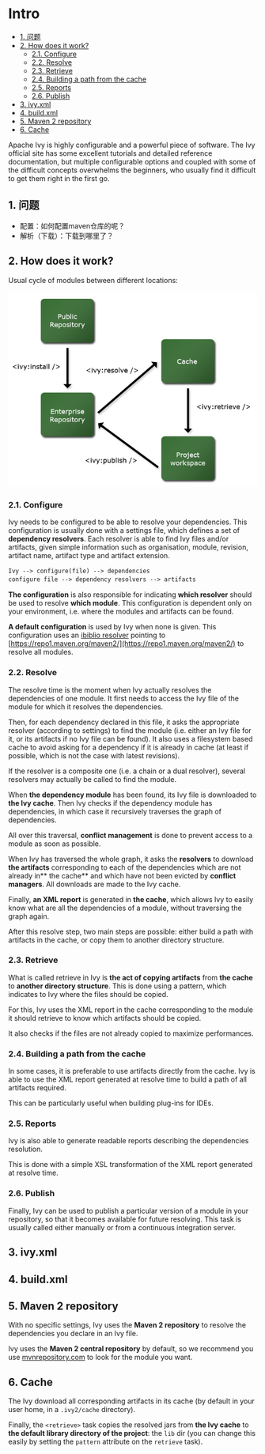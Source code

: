# Intro

<!-- TOC -->

- [1. 问题](#1-%e9%97%ae%e9%a2%98)
- [2. How does it work?](#2-how-does-it-work)
  - [2.1. Configure](#21-configure)
  - [2.2. Resolve](#22-resolve)
  - [2.3. Retrieve](#23-retrieve)
  - [2.4. Building a path from the cache](#24-building-a-path-from-the-cache)
  - [2.5. Reports](#25-reports)
  - [2.6. Publish](#26-publish)
- [3. ivy.xml](#3-ivyxml)
- [4. build.xml](#4-buildxml)
- [5. Maven 2 repository](#5-maven-2-repository)
- [6. Cache](#6-cache)

<!-- /TOC -->

Apache Ivy is highly configurable and a powerful piece of software. The Ivy official site has some excellent tutorials and detailed reference documentation, but multiple configurable options and coupled with some of the difficult concepts overwhelms the beginners, who usually find it difficult to get them right in the first go.

## 1. 问题

- 配置：如何配置maven仓库的呢？
- 解析（下载）：下载到哪里了？

## 2. How does it work?

Usual cycle of modules between different locations:

![Usual cycle of modules between different locations](images/main-tasks.png)

### 2.1. Configure

Ivy needs to be configured to be able to resolve your dependencies. This configuration is usually done with a settings file, which defines a set of **dependency resolvers**. Each resolver is able to find Ivy files and/or artifacts, given simple information such as organisation, module, revision, artifact name, artifact type and artifact extension.

```txt
Ivy --> configure(file) --> dependencies
configure file --> dependency resolvers --> artifacts
```

**The configuration** is also responsible for indicating **which resolver** should be used to resolve **which module**. This configuration is dependent only on your environment, i.e. where the modules and artifacts can be found.

**A default configuration** is used by Ivy when none is given. This configuration uses an [ibiblio resolver](http://ant.apache.org/ivy/history/2.5.0-rc1/resolver/ibiblio.html) pointing to [https://repo1.maven.org/maven2/](https://repo1.maven.org/maven2/) to resolve all modules.

### 2.2. Resolve

The resolve time is the moment when Ivy actually resolves the dependencies of one module. It first needs to access the Ivy file of the module for which it resolves the dependencies.

Then, for each dependency declared in this file, it asks the appropriate resolver (according to settings) to find the module (i.e. either an Ivy file for it, or its artifacts if no Ivy file can be found). It also uses a filesystem based cache to avoid asking for a dependency if it is already in cache (at least if possible, which is not the case with latest revisions).

If the resolver is a composite one (i.e. a chain or a dual resolver), several resolvers may actually be called to find the module.

When **the dependency module** has been found, its Ivy file is downloaded to **the Ivy cache**. Then Ivy checks if the dependency module has dependencies, in which case it recursively traverses the graph of dependencies.

All over this traversal, **conflict management** is done to prevent access to a module as soon as possible.

When Ivy has traversed the whole graph, it asks the **resolvers** to download **the artifacts** corresponding to each of the dependencies which are not already in** the cache** and which have not been evicted by **conflict managers**. All downloads are made to the Ivy cache.

Finally, **an XML report** is generated in **the cache**, which allows Ivy to easily know what are all the dependencies of a module, without traversing the graph again.

After this resolve step, two main steps are possible: either build a path with artifacts in the cache, or copy them to another directory structure.

### 2.3. Retrieve

What is called retrieve in Ivy is **the act of copying artifacts** from **the cache** to **another directory structure**. This is done using a pattern, which indicates to Ivy where the files should be copied.

For this, Ivy uses the XML report in the cache corresponding to the module it should retrieve to know which artifacts should be copied.

It also checks if the files are not already copied to maximize performances.

### 2.4. Building a path from the cache

In some cases, it is preferable to use artifacts directly from the cache. Ivy is able to use the XML report generated at resolve time to build a path of all artifacts required.

This can be particularly useful when building plug-ins for IDEs.

### 2.5. Reports

Ivy is also able to generate readable reports describing the dependencies resolution.

This is done with a simple XSL transformation of the XML report generated at resolve time.

### 2.6. Publish

Finally, Ivy can be used to publish a particular version of a module in your repository, so that it becomes available for future resolving. This task is usually called either manually or from a continuous integration server.

## 3. ivy.xml

## 4. build.xml




## 5. Maven 2 repository

With no specific settings, Ivy uses the **Maven 2 repository** to resolve the dependencies you declare in an Ivy file.

Ivy uses the **Maven 2 central repository** by default, so we recommend you use [mvnrepository.com](https://mvnrepository.com/) to look for the module you want.

## 6. Cache

The Ivy download all corresponding artifacts in its cache (by default in your user home, in a `.ivy2/cache` directory).

Finally, the `<retrieve>` task copies the resolved jars from **the Ivy cache** to **the default library directory of the project**: the `lib` dir (you can change this easily by setting the `pattern` attribute on the `retrieve` task).


